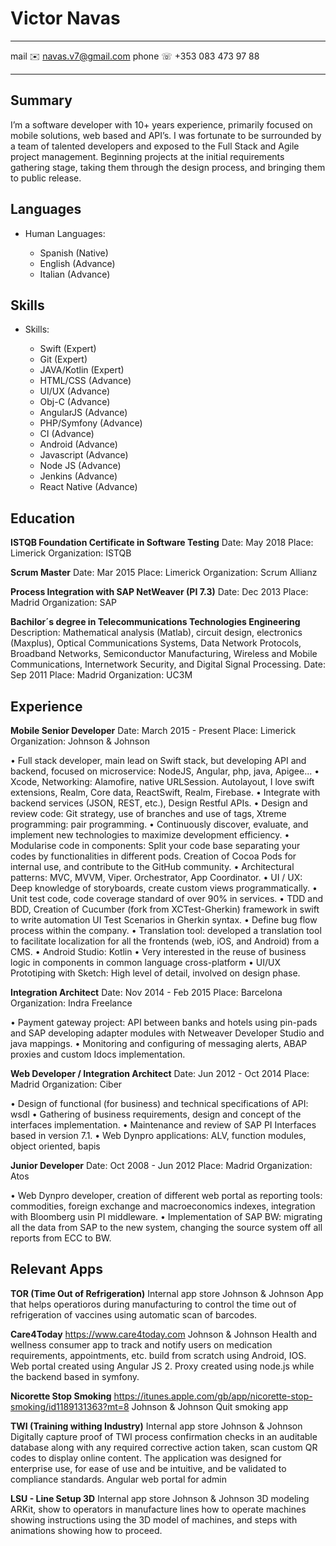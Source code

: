 Victor Navas
============

-------------------     ----------------------------
mail                            ✉️ navas.v7@gmail.com
phone                           ☏ +353 083 473 97 88
-------------------     ----------------------------

Summary
---------
I’m a software developer with 10+ years experience, primarily focused on mobile solutions, 
web based and API’s. I was fortunate to be surrounded by a team of talented developers and 
exposed to the Full Stack and Agile project management. Beginning projects at the initial 
requirements gathering stage, taking them through the design process, and bringing them to 
public release.

Languages
---------
* Human Languages:

     * Spanish (Native)
     * English (Advance)
     * Italian (Advance)

Skills
---------
* Skills:

     * Swift (Expert)
     * Git (Expert)
     * JAVA/Kotlin (Expert)
     * HTML/CSS (Advance)
     * UI/UX (Advance)
     * Obj-C (Advance)
     * AngularJS (Advance)
     * PHP/Symfony (Advance)
     * CI (Advance)
     * Android (Advance)
     * Javascript (Advance)
     * Node JS (Advance)
     * Jenkins (Advance)
     * React Native (Advance)

Education
---------

**ISTQB Foundation Certificate in Software Testing**
Date: May 2018
Place: Limerick
Organization: ISTQB

**Scrum Master**
Date: Mar 2015
Place: Limerick
Organization: Scrum Allianz

**Process Integration with SAP NetWeaver (PI 7.3)**
Date: Dec 2013
Place: Madrid
Organization: SAP

**Bachilor´s degree in Telecommunications Technologies Engineering**
Description: Mathematical analysis (Matlab), circuit design, electronics (Maxplus), 
Optical Communications Systems, Data Network Protocols, Broadband Networks, 
Semiconductor Manufacturing, Wireless and Mobile Communications, Internetwork Security, 
and Digital Signal Processing.
Date: Sep 2011
Place: Madrid
Organization: UC3M

Experience
----------

**Mobile Senior Developer**
Date: March 2015 - Present
Place: Limerick
Organization: Johnson & Johnson

• Full stack developer, main lead on Swift stack, but developing API and backend, focused on microservice: NodeJS, Angular, php, java, Apigee...
• Xcode, Networking: Alamofire, native URLSession. Autolayout, I love swift extensions, Realm, Core data, ReactSwift, Realm, Firebase.
• Integrate with backend services (JSON, REST, etc.), Design Restful APIs.
• Design and review code: Git strategy, use of branches and use of tags, Xtreme programming: pair programming.
• Continuously discover, evaluate, and implement new technologies to maximize development efficiency.
• Modularise code in components: Split your code base separating your codes by functionalities in different pods. Creation of Cocoa Pods for internal use, and contribute to the GitHub community.
• Architectural patterns: MVC, MVVM, Viper. Orchestrator, App Coordinator.
• UI / UX: Deep knowledge of storyboards, create custom views programmatically.
• Unit test code, code coverage standard of over 90% in services.
• TDD and BDD, Creation of Cucumber (fork from XCTest-Gherkin) framework in swift to write automation UI Test Scenarios in Gherkin syntax.
• Define bug flow process within the company.
• Translation tool: developed a translation tool to facilitate localization for all the frontends (web, iOS, and Android) from a CMS.
• Android Studio: Kotlin
• Very interested in the reuse of business logic in components in common language cross-platform
• UI/UX Prototiping with Sketch: High level of detail, involved on design phase.


**Integration Architect**
Date: Nov 2014 - Feb 2015
Place: Barcelona
Organization: Indra Freelance

• Payment gateway project: API between banks and hotels using pin-pads and SAP developing adapter modules with Netweaver Developer Studio and java mappings.
• Monitoring and configuring of messaging alerts, ABAP proxies and custom Idocs implementation.


**Web Developer / Integration Architect**
Date: Jun 2012 - Oct 2014
Place: Madrid
Organization: Ciber

• Design of functional (for business) and technical specifications of API: wsdl
• Gathering of business requirements, design and concept of the interfaces implementation.
• Maintenance and review of SAP PI Interfaces based in version 7.1.
• Web Dynpro applications: ALV, function modules, object oriented, bapis

**Junior Developer**
Date: Oct 2008 - Jun 2012
Place: Madrid
Organization: Atos

• Web Dynpro developer, creation of different web portal as reporting tools: commodities, foreign exchange and macroeconomics indexes, integration with Bloomberg usin PI middleware.
• Implementation of SAP BW: migrating all the data from SAP to the new system, changing the source system off all reports from ECC to BW.


Relevant Apps
--------------------

**TOR (Time Out of Refrigeration)**
Internal app store
Johnson & Johnson
App that helps operatioros during manufacturing to control the time out of refrigeration of vaccines using automatic scan of barcodes.


**Care4Today**
https://www.care4today.com
Johnson & Johnson
Health and wellness consumer app to track and notify users on medication requirements, appointments, etc. build from scratch using Android, IOS. Web portal created using Angular JS 2. Proxy created using node.js while the backend based in symfony.

**Nicorette Stop Smoking**
https://itunes.apple.com/gb/app/nicorette-stop-smoking/id1189131363?mt=8
Johnson & Johnson
Quit smoking app

**TWI (Training withing Industry)**
Internal app store
Johnson & Johnson
Digitally capture proof of TWI process confirmation checks in an auditable database along with any required corrective action taken, scan custom QR codes to display online content. The application was designed for enterprise use, for ease of use and be intuitive, and be validated to compliance standards. Angular web portal for admin

**LSU - Line Setup 3D**
Internal app store
Johnson & Johnson
3D modeling ARKit, show to operators in manufacture lines how to operate machines showing instructions using the 3D model of machines, and steps with animations showing how to proceed.